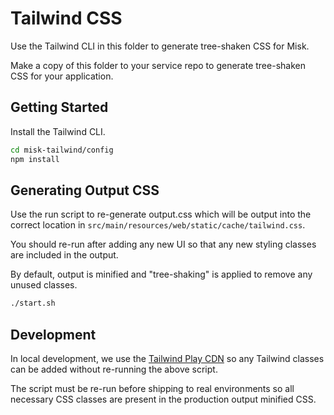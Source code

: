 # Tailwind CSS

Use the Tailwind CLI in this folder to generate tree-shaken CSS for Misk. 

Make a copy of this folder to your service repo to generate tree-shaken CSS for your application.

## Getting Started

Install the Tailwind CLI.

```bash
cd misk-tailwind/config
npm install
```

## Generating Output CSS

Use the run script to re-generate output.css which will be output into the correct location in `src/main/resources/web/static/cache/tailwind.css`.

You should re-run after adding any new UI so that any new styling classes are included in the output. 

By default, output is minified and "tree-shaking" is applied to remove any unused classes.

```bash
./start.sh
```

## Development

In local development, we use the [Tailwind Play CDN](https://tailwindcss.com/docs/installation/play-cdn) so any Tailwind classes can be added without re-running the above script.

The script must be re-run before shipping to real environments so all necessary CSS classes are present in the production output minified CSS.
